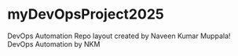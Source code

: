 # myDevOpsProject2025
DevOps Automation Repo layout created by Naveen Kumar Muppala!
DevOps Automation by NKM
